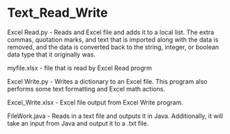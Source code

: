 # Text_Read_Write

Excel Read.py - Reads and Excel file and adds it to a local list.
The extra commas, quotation marks, and text that is imported along with the data
is removed, and the data is converted back to the string, integer, or boolean
data type that it originally was.

myfile.xlsx - file that is read by Excel Read progrm

Excel Write.py - Writes a dictionary to an Excel file.
This program also performs some text formatting and Excel math actions.

Excel_Write.xlsx - Excel file output from Excel Write program.

FileWork.java - Reads in a text file and outputs it in Java. Additionally, it will take an input from Java and output it to a .txt file.
